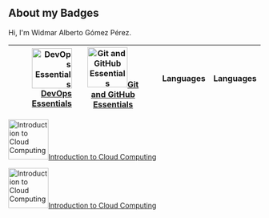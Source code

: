 ## About my Badges

Hi, I'm Widmar Alberto Gómez Pérez. 

| <a href="https://www.credly.com/badges/d3aadbf1-d1b0-4327-905b-bc00d4ba327f/public_url" title="DevOps Essentials"><img src="https://images.credly.com/size/110x110/images/48847c2a-7b9a-4044-b13d-bb175649904b/image.png" alt="DevOps Essentials" width="80" height="80">DevOps Essentials</a> | <a href="https://www.credly.com/badges/c2898781-8a9e-47cc-a310-6a0d37463133/public_url" title="Git and GitHub Essentials"><img src="https://images.credly.com/size/110x110/images/9a0255eb-a47d-4f3a-9611-243bfe3eb9e4/image.png" alt="Git and GitHub Essentials" width="80" height="80">Git and GitHub Essentials</a> |  |  Languages |Languages |
|-----:|-----------|-----------|-----------|-----------|


<a href="https://www.credly.com/badges/71601b7d-f2d3-44ef-84b6-1393145ecbf7/public_url" title="Introduction to Cloud Computing"><img src="https://images.credly.com/size/110x110/images/a9d0fe89-a11c-4266-8940-9eca7762b294/image.png" alt="Introduction to Cloud Computing" width="80" height="80">Introduction to Cloud Computing</a>




<a href="https://www.credly.com/badges/71601b7d-f2d3-44ef-84b6-1393145ecbf7/public_url" title="Introduction to Cloud Computing"><img src="https://images.credly.com/size/110x110/images/a9d0fe89-a11c-4266-8940-9eca7762b294/image.png" alt="Introduction to Cloud Computing" width="80" height="80">Introduction to Cloud Computing</a>
